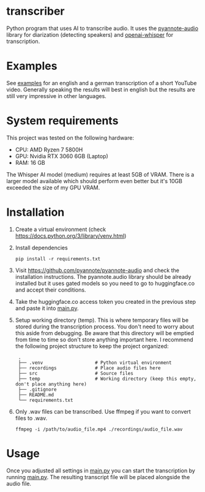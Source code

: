 # transcriber
Python program that uses AI to transcribe audio.
It uses the [pyannote-audio](https://github.com/pyannote/pyannote-audio) library for diarization (detecting speakers) and [openai-whisper](https://github.com/openai/whisper) for transcription.

# Examples
See [examples](examples/) for an english and a german transcription of a short YouTube video. Generally speaking the results will best in english but the results are still very impressive in other languages.

# System requirements
This project was tested on the following hardware:
- CPU: AMD Ryzen 7 5800H
- GPU: Nvidia RTX 3060 6GB (Laptop)
- RAM: 16 GB

The Whisper AI model (medium) requires at least 5GB of VRAM. There is a larger model available which should perform even better but it's 10GB exceeded the size of my GPU VRAM.

# Installation
1. Create a virtual environment (check https://docs.python.org/3/library/venv.html)
1. Install dependencies
    ```
    pip install -r requirements.txt
    ```
3. Visit https://github.com/pyannote/pyannote-audio and check the installation instructions. The pyannote.audio library should be already installed but it uses gated models so you need to go to huggingface.co and accept their conditions.
4. Take the huggingface.co access token you created in the previous step and paste it into [main.py](src/main.py).
5. Setup working directory (temp). This is where temporary files will be stored during the transcription process. You don't need to worry about this aside from debugging. Be aware that this directory will be emptied from time to time so don't store anything important here. I recommend the following project structure to keep the project organized:

        .
        ├── .venv                   # Python virtual environment
        ├── recordings              # Place audio files here
        ├── src                     # Source files
        ├── temp                    # Working directory (keep this empty, don't place anything here)    
        ├── .gitignore              
        ├── README.md
        └── requirements.txt
6. Only .wav files can be transcribed. Use ffmpeg if you want to convert files to .wav.
    ```
    ffmpeg -i /path/to/audio_file.mp4 ./recordings/audio_file.wav
    ```

# Usage
Once you adjusted all settings in [main.py](src/main.py) you can start the transcription by running [main.py](src/main.py). The resulting transcript file will be placed alongside the audio file.